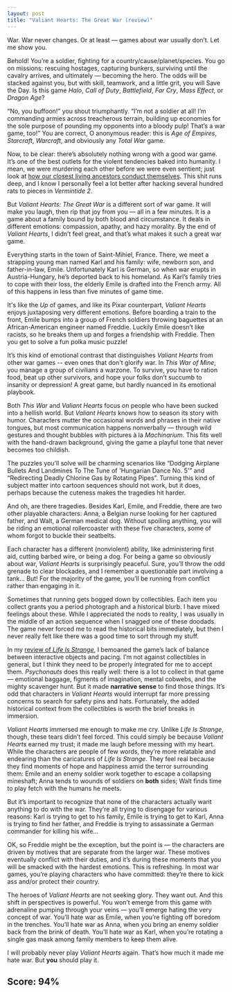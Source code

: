 ```yaml
---
layout: post
title: "Valiant Hearts: The Great War (review)"
---
```


War. War never changes. Or at least — games about war usually don’t. Let me show you.

Behold! You’re a soldier, fighting for a country/cause/planet/species. You go on missions: rescuing hostages, capturing bunkers, surviving until the cavalry arrives, and ultimately — becoming the hero. The odds will be stacked against you, but with skill, teamwork, and a little grit, you will Save the Day. Is this game _Halo_, _Call of Duty_, _Battlefield_, _Far Cry_, _Mass Effect_, or _Dragon Age_?

“No, you buffoon!” you shout triumphantly. “I’m not a soldier at all! I’m commanding armies across treacherous terrain, building up economies for the sole purpose of pounding my opponents into a bloody pulp! That’s a war game, too!” You are correct, O anonymous reader: this is _Age of Empires_, _Starcraft_, _Warcraft_, and obviously any _Total War_ game.

Now, to be clear: there’s absolutely nothing wrong with a good war game. It’s one of the best outlets for the violent tendencies baked into humanity. I mean, we were murdering each other before we were even sentient; just look at [how our closest living ancestors conduct themselves][killer-chimps]. This shit runs deep, and I know I personally feel a lot better after hacking several hundred rats to pieces in _Vermintide 2_.

But _Valiant Hearts: The Great War_ is a different sort of war game. It will make you laugh, then rip that joy from you — all in a few minutes. It is a game about a family bound by both blood and circumstance. It deals in different emotions: compassion, apathy, and hazy morality. By the end of _Valiant Hearts_, I didn’t feel great, and that’s what makes it such a great war game.

Everything starts in the town of Saint-Mihiel, France. There, we meet a strapping young man named Karl and his family: wife, newborn son, and father-in-law, Emile. Unfortunately Karl is German, so when war erupts in Austria-Hungary, he’s deported back to his homeland. As Karl’s family tries to cope with their loss, the elderly Emile is drafted into the French army. All of this happens in less than five minutes of game time.

It's like the _Up_ of games, and like its Pixar counterpart, _Valiant Hearts_ enjoys juxtaposing very different emotions. Before boarding a train to the front, Emile bumps into a group of French soldiers throwing baguettes at an African-American engineer named Freddie. Luckily Emile doesn’t like racists, so he breaks them up and forges a friendship with Freddie. Then you get to solve a fun polka music puzzle!

It’s this kind of emotional contrast that distinguishes _Valiant Hearts_ from other war games -- even ones that don't glorify war. In _This War of Mine_, you manage a group of civilians a warzone. To survive, you have to ration food, beat up other survivors, and hope your folks don’t succumb to insanity or depression! A great game, but hardly nuanced in its emotional playbook.

Both _This War_ and _Valiant Hearts_ focus on people who have been sucked into a hellish world. But _Valiant Hearts_ knows how to season its story with humor. Characters mutter the occasional words and phrases in their native tongues, but most communication happens nonverbally — through wild gestures and thought bubbles with pictures à la _Machinarium_. This fits well with the hand-drawn background, giving the game a playful tone that never becomes too childish.

The puzzles you’ll solve will be charming scenarios like “Dodging Airplane Bullets And Landmines To The Tune of 'Hungarian Dance No. 5'” and “Redirecting Deadly Chlorine Gas by Rotating Pipes”. Turning this kind of subject matter into cartoon sequences should not work, but it does, perhaps because the cuteness makes the tragedies hit harder.

And oh, are there tragedies. Besides Karl, Emile, and Freddie, there are two other playable characters: Anna, a Belgian nurse looking for her captured father, and Walt, a German medical dog. Without spoiling anything, you will be riding an emotional rollercoaster with these five characters, some of whom forgot to buckle their seatbelts.

Each character has a different (nonviolent) ability, like administering first aid, cutting barbed wire, or being a dog. For being a game so obviously about war, _Valiant Hearts_ is surprisingly peaceful. Sure, you’ll throw the odd grenade to clear blockades, and I remember a questionable part involving a tank… But! For the majority of the game, you’ll be running from conflict rather than engaging in it.

Sometimes that running gets bogged down by collectibles. Each item you collect grants you a period photograph and a historical blurb. I have mixed feelings about these. While I appreciated the nods to reality, I was usually in the middle of an action sequence when I snagged one of these doodads. The game never forced me to read the historical bits immediately, but then I never really felt like there was a good time to sort through my stuff.

In my [review of _Life Is Strange_][life-is-strange], I bemoaned the game’s lack of balance between interactive objects and pacing. I’m not against collectibles in general, but I think they need to be properly integrated for me to accept them. _Psychonauts_ does this really well: there is a lot to collect in that game — emotional baggage, figments of imagination, mental cobwebs, and the mighty scavenger hunt. But it made **narrative sense** to find those things. It’s odd that characters in _Valiant Hearts_ would interrupt far more pressing concerns to search for safety pins and hats. Fortunately, the added historical context from the collectibles is worth the brief breaks in immersion.

_Valiant Hearts_ immersed me enough to make me cry. Unlike _Life Is Strange_, though, these tears didn’t feel forced. This could simply be because _Valiant Hearts_ earned my trust; it made me laugh before messing with my heart. While the characters are people of few words, they’re more relatable and endearing than the caricatures of _Life Is Strange_. They feel real because they find moments of hope and happiness amid the terror surrounding them: Emile and an enemy soldier work together to escape a collapsing mineshaft; Anna tends to wounds of soldiers on **both** sides; Walt finds time to play fetch with the humans he meets.

But it’s important to recognize that none of the characters actually want anything to do with the war. They’re all trying to disengage for various reasons: Karl is trying to get to his family, Emile is trying to get to Karl, Anna is trying to find her father, and Freddie is trying to assassinate a German commander for killing his wife...

OK, so Freddie might be the exception, but the point is — the characters are driven by motives that are separate from the larger war. These motives eventually conflict with their duties, and it’s during these moments that you will be smacked with the hardest emotions. This is refreshing. In most war games, you’re playing characters who have committed: they’re there to kick ass and/or protect their country.

The heroes of _Valiant Hearts_ are not seeking glory. They want out. And this shift in perspectives is powerful. You won’t emerge from this game with adrenaline pumping through your veins — you’ll emerge hating the very concept of war. You’ll hate war as Emile, when you’re fighting off boredom in the trenches. You’ll hate war as Anna, when you bring an enemy soldier back from the brink of death. You’ll hate war as Karl, when you’re rotating a single gas mask among family members to keep them alive.

I will probably never play _Valiant Hearts_ again. That’s how much it made me hate war. But **you** should play it.

## Score: 94%

[killer-chimps]: https://www.seeker.com/killer-chimps-reveal-why-violence-persists-1769095666.html
[life-is-strange]: http://aleksharma.com/2018/07/09/life-is-strange.html
